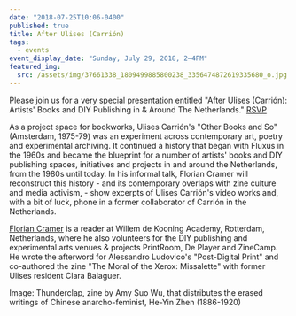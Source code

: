 ```yaml
---
date: "2018-07-25T10:06-0400"
published: true
title: After Ulises (Carrión)
tags:
  - events
event_display_date: "Sunday, July 29, 2018, 2–4PM"
featured_img:
  src: /assets/img/37661338_1809499885800238_3356474872619335680_o.jpg
---
```


Please join us for a very special presentation entitled "After Ulises (Carrión): Artists' Books and DIY Publishing in & Around The Netherlands." [RSVP](https://www.facebook.com/events/442920809507833/)

As a project space for bookworks, Ulises Carrión's "Other Books and So" (Amsterdam, 1975-79) was an experiment across contemporary art, poetry and experimental archiving. It continued a history that began with Fluxus in the 1960s and became the blueprint for a number of artists' books and DIY publishing spaces, initiatives and projects in and around the Netherlands, from the 1980s until today. In his informal talk, Florian Cramer will reconstruct this history - and its contemporary overlaps with zine culture and media activism, - show excerpts of Ulises Carrión's video works and, with a bit of luck, phone in a former collaborator of Carrión in the Netherlands.

[Florian Cramer](https://www.phdarts.eu/Supervisors/FlorianCramer) is a reader at Willem de Kooning Academy, Rotterdam, Netherlands, where he also volunteers for the DIY publishing and experimental arts venues & projects PrintRoom, De Player and ZineCamp. He wrote the afterword for Alessandro Ludovico's "Post-Digital Print" and co-authored the zine "The Moral of the Xerox: Missalette" with former Ulises resident Clara Balaguer.

Image: Thunderclap, zine by Amy Suo Wu, that distributes the erased writings of Chinese anarcho-feminist, He-Yin Zhen (1886-1920)
